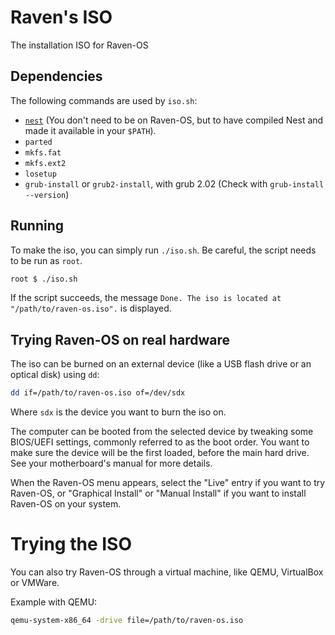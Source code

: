 # Raven's ISO

The installation ISO for Raven-OS

## Dependencies

The following commands are used by `iso.sh`:
  * [`nest`](https://github.com/raven-os/nest) (You don't need to be on Raven-OS, but to have compiled Nest and made it available in your `$PATH`).
  * `parted`
  * `mkfs.fat`
  * `mkfs.ext2`
  * `losetup`
  * `grub-install` or `grub2-install`, with grub 2.02 (Check with `grub-install --version`)

## Running

To make the iso, you can simply run `./iso.sh`.
Be careful, the script needs to be run as `root`.

```bash
root $ ./iso.sh
```

If the script succeeds, the message `Done. The iso is located at "/path/to/raven-os.iso".` is displayed.


## Trying Raven-OS on real hardware

The iso can be burned on an external device (like a USB flash drive or an optical disk) using `dd`:

```bash
dd if=/path/to/raven-os.iso of=/dev/sdx
```

Where `sdx` is the device you want to burn the iso on.

The computer can be booted from the selected device by tweaking some BIOS/UEFI settings, commonly referred to as the boot order. You want to make sure the device will be the first loaded, before the main hard drive. See your motherboard's manual for more details.

When the Raven-OS menu appears, select the "Live" entry if you want to try Raven-OS, or "Graphical Install" or "Manual Install" if you want to install Raven-OS on your system.

# Trying the ISO

You can also try Raven-OS through a virtual machine, like QEMU, VirtualBox or VMWare.

Example with QEMU:

```bash
qemu-system-x86_64 -drive file=/path/to/raven-os.iso
```
